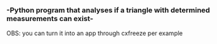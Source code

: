 ### -Python program that analyses if a triangle with determined measurements can exist-

OBS: you can turn it into an app through cxfreeze per example
